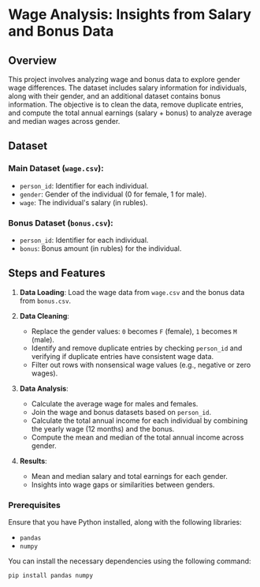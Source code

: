 # Wage Analysis: Insights from Salary and Bonus Data

## Overview

This project involves analyzing wage and bonus data to explore gender wage differences. The dataset includes salary information for individuals, along with their gender, and an additional dataset contains bonus information. The objective is to clean the data, remove duplicate entries, and compute the total annual earnings (salary + bonus) to analyze average and median wages across gender.

## Dataset

### Main Dataset (`wage.csv`):
- `person_id`: Identifier for each individual.
- `gender`: Gender of the individual (0 for female, 1 for male).
- `wage`: The individual's salary (in rubles).

### Bonus Dataset (`bonus.csv`):
- `person_id`: Identifier for each individual.
- `bonus`: Bonus amount (in rubles) for the individual.

## Steps and Features

1. **Data Loading**: Load the wage data from `wage.csv` and the bonus data from `bonus.csv`.
   
2. **Data Cleaning**:
   - Replace the gender values: `0` becomes `F` (female), `1` becomes `M` (male).
   - Identify and remove duplicate entries by checking `person_id` and verifying if duplicate entries have consistent wage data.
   - Filter out rows with nonsensical wage values (e.g., negative or zero wages).

3. **Data Analysis**:
   - Calculate the average wage for males and females.
   - Join the wage and bonus datasets based on `person_id`.
   - Calculate the total annual income for each individual by combining the yearly wage (12 months) and the bonus.
   - Compute the mean and median of the total annual income across gender.

4. **Results**:
   - Mean and median salary and total earnings for each gender.
   - Insights into wage gaps or similarities between genders.

### Prerequisites

Ensure that you have Python installed, along with the following libraries:

- `pandas`
- `numpy`

You can install the necessary dependencies using the following command:

```bash
pip install pandas numpy
